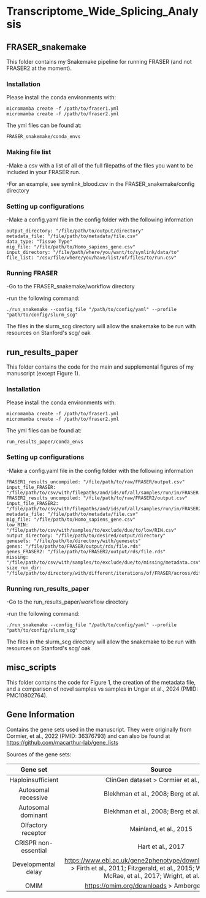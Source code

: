 # Transcriptome_Wide_Splicing_Analysis

## FRASER_snakemake
This folder contains my Snakemake pipeline for running FRASER (and not FRASER2 at the moment).

### Installation
Please install the conda environments with:
```
micromamba create -f /path/to/fraser1.yml
micromamba create -f /path/to/fraser2.yml
```

The yml files can be found at:
```
FRASER_snakemake/conda_envs
```
### Making file list
-Make a csv with a list of all of the full filepaths of the files you want to be included in your FRASER run. 

-For an example, see symlink_blood.csv in the FRASER_snakemake/config directory

### Setting up configurations
-Make a config.yaml file in the config folder with the following information
```
output_directory: "/file/path/to/output/directory"
metadata_file: "/file/path/to/metadata/file.csv"
data_type: "Tissue Type"
mig_file: "/file/path/to/Homo_sapiens_gene.csv"
input_directory: "/file/path/where/you/want/to/symlink/data/to"
file_list: "/csv/file/where/you/have/list/of/files/to/run.csv"
```
### Running FRASER
-Go to the FRASER_snakemake/workflow directory

-run the following command:
```
./run_snakemake --config_file "/path/to/config/yaml" --profile "path/to/config/slurm_scg"
```

The files in the slurm_scg directory will allow the snakemake to be run with resources on Stanford's scg/ oak

## run_results_paper
This folder contains the code for the main and supplemental figures of my manuscript (except Figure 1). 

### Installation
Please install the conda environments with:
```
micromamba create -f /path/to/fraser1.yml
micromamba create -f /path/to/fraser2.yml
```

The yml files can be found at:
```
run_results_paper/conda_envs
```

### Setting up configurations
-Make a config.yaml file in the config folder with the following information
```
FRASER1_results_uncompiled: "/file/path/to/raw/FRASER/output.csv"
input_file_FRASER: "/file/path/to/csv/with/filepaths/and/ids/of/all/samples/run/in/FRASER.csv"
FRASER2_results_uncompiled: "/file/path/to/raw/FRASER2/output.csv"
input_file_FRASER2: "/file/path/to/csv/with/filepaths/and/ids/of/all/samples/run/in/FRASER2.csv"
metadata_file: "/file/path/to/metadata/file.csv"
mig_file: "/file/path/to/Homo_sapiens_gene.csv"
low_RIN: "/file/path/to/csv/with/samples/to/exclude/due/to/low/RIN.csv"
output_directory: "/file/path/to/desired/output/directory"
genesets: "/file/path/to/directory/with/genesets"
genes: "/file/path/to/FRASER/output/rds/file.rds"
genes_FRASER2: "/file/path/to/FRASER2/output/rds/file.rds"
missing: "/file/path/to/csv/with/samples/to/exclude/due/to/missing/metadata.csv"
size_run_dir: "/file/path/to/directory/with/different/iterations/of/FRASER/across/different/run/sizes"
```

### Running run_results_paper
-Go to the run_results_paper/workflow directory

-run the following command:
```
./run_snakemake --config_file "/path/to/config/yaml" --profile "path/to/config/slurm_scg"
```

The files in the slurm_scg directory will allow the snakemake to be run with resources on Stanford's scg/ oak

## misc_scripts
This folder contains the code for Figure 1, the creation of the metadata file, and a comparison of novel samples vs samples in Ungar et al., 2024 (PMID: PMC10802764).

## Gene Information
Contains the gene sets used in the manuscript. They were originally from Cormier, et al., 2022 (PMID: 36376793) and can also be found at https://github.com/macarthur-lab/gene_lists

Sources of the gene sets:

| Gene set | Source | Filename | 
| :---: | :---: | :---: |
| Haploinsufficient | ClinGen dataset > Cormier et al., 2021 | haploinsufficient.tsv | 
| Autosomal recessive | Blekhman et al., 2008; Berg et al., 2013 | autosomal_recessive.tsv | 
| Autosomal dominant | Blekhman et al., 2008; Berg et al., 2013 | autosomal_dominant.tsv | 
| Olfactory receptor | Mainland, et al., 2015 | olfactory_receptors.tsv | 
| CRISPR non-essential | Hart et al., 2017 | CRISPR_nonessential_genes.tsv | 
| Developmental delay | https://www.ebi.ac.uk/gene2phenotype/downloads/DDG2P.csv.gz > Firth et al., 2011;  Fitzgerald, et al., 2015; Wright et al., 2015; McRae, et al., 2017; Wright, et al., 2018 | developmental_delay_genes.csv | 
| OMIM | https://omim.org/downloads > Amberger et al., 2019 | OMIM_genes.tsv |

